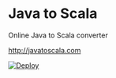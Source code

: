 Java to Scala
=============

Online Java to Scala converter

http://javatoscala.com

[![Deploy](https://www.herokucdn.com/deploy/button.png)](https://heroku.com/deploy)

